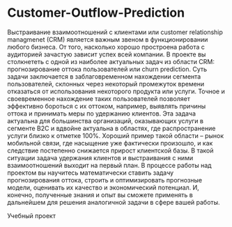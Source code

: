 # Customer-Outflow-Prediction

Выстраивание взаимоотношений с клиентами или customer relationship managmenet (CRM) является важным звеном в функционировании любого бизнеса. От того, насколько хорошо простроена работа с аудиторией зачастую зависит успех всей компании. В проекте вы столкнететь с одной из наиболее актуальных задач из области CRM: прогнозирование оттока пользователей или churn prediction. Суть задачи заключается в заблаговременном нахождении сегмента пользователей, склонных через некоторый промежуток времени отказаться от использования некоторого продукта или услуги. Точное и своевременное нахождение таких пользователей позволяет эффективно бороться с их оттоком, например, выявлять причины оттока и принимать меры по удержанию клиентов. Эта задача актуальна для большинства организаций, оказывающих услуги в сегменте B2C и вдвойне актуальна в областях, где распространение услуги близко к отметке 100%. Хороший пример такой области – рынок мобильной связи, где насыщение уже фактически произошло, и как следствие постепенно снижается прирост клиентской базы. В такой ситуации задача удержания клиентов и выстраивания с ними взаимоотношений выходит на первый план. В процессе работы над проектом вы научитесь математически ставить задачу прогнозирования оттока, строить и оптимизировать прогнозные модели, оценивать их качество и экономический потенциал. И, конечно, полученные знания и опыт вы сможете применять в дальнейшем для решения аналогичной задачи в сфере вашей работы.

Учебный проект